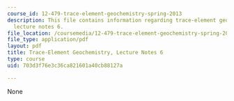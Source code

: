 ```yaml
---
course_id: 12-479-trace-element-geochemistry-spring-2013
description: This file contains information regarding trace-element geochemistry,
  lecture notes 6.
file_location: /coursemedia/12-479-trace-element-geochemistry-spring-2013/703d3f76e3c36ca821601a40cb88127a_MIT12_479S13_lec6.pdf
file_type: application/pdf
layout: pdf
title: Trace-Element Geochemistry, Lecture Notes 6
type: course
uid: 703d3f76e3c36ca821601a40cb88127a

---
```

None